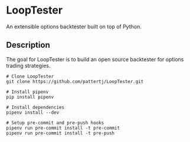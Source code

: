 # LoopTester
An extensible options backtester built on top of Python.

## Description
The goal for LoopTester is to build an open source backtester for options trading strategies.

    # Clone LoopTester
    git clone https://github.com/pattertj/LoopTester.git

    # Install pipenv
    pip install pipenv
    
    # Install dependencies
    pipenv install --dev

    # Setup pre-commit and pre-push hooks
    pipenv run pre-commit install -t pre-commit
    pipenv run pre-commit install -t pre-push
